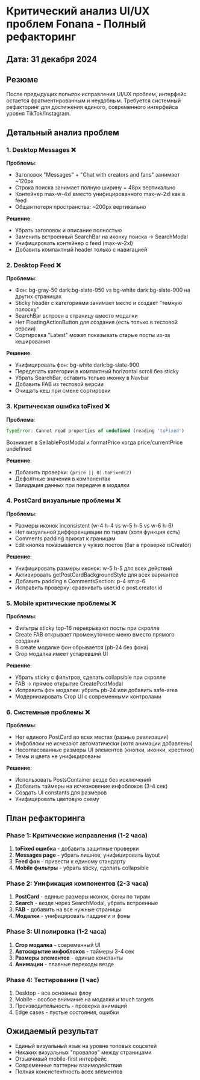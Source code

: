 # Критический анализ UI/UX проблем Fonana - Полный рефакторинг

## Дата: 31 декабря 2024

## Резюме
После предыдущих попыток исправления UI/UX проблем, интерфейс остается фрагментированным и неудобным. Требуется системный рефакторинг для достижения единого, современного интерфейса уровня TikTok/Instagram.

## Детальный анализ проблем

### 1. Desktop Messages ❌
**Проблемы**:
- Заголовок "Messages" + "Chat with creators and fans" занимает ~120px
- Строка поиска занимает полную ширину + 48px вертикально
- Контейнер max-w-4xl вместо унифицированного max-w-2xl как в feed
- Общая потеря пространства: ~200px вертикально

**Решение**:
- Убрать заголовок и описание полностью
- Заменить встроенный SearchBar на иконку поиска → SearchModal
- Унифицировать контейнер с feed (max-w-2xl)
- Добавить компактный header только с навигацией

### 2. Desktop Feed ❌
**Проблемы**:
- Фон: bg-gray-50 dark:bg-slate-950 vs bg-white dark:bg-slate-900 на других страницах
- Sticky header с категориями занимает место и создает "темную полоску"
- SearchBar встроен в страницу вместо модалки
- Нет FloatingActionButton для создания (есть только в тестовой версии)
- Сортировка "Latest" может показывать старые посты из-за кеширования

**Решение**:
- Унифицировать фон: bg-white dark:bg-slate-900
- Переделать категории в компактный horizontal scroll без sticky
- Убрать SearchBar, оставить только иконку в Navbar
- Добавить FAB из тестовой версии
- Очищать кеш при смене сортировки

### 3. Критическая ошибка toFixed ❌
**Проблема**:
```javascript
TypeError: Cannot read properties of undefined (reading 'toFixed')
```
Возникает в SellablePostModal и formatPrice когда price/currentPrice undefined

**Решение**:
- Добавить проверки: `(price || 0).toFixed(2)`
- Дефолтные значения в компонентах
- Валидация данных при передаче в модалки

### 4. PostCard визуальные проблемы ❌
**Проблемы**:
- Размеры иконок inconsistent (w-4 h-4 vs w-5 h-5 vs w-6 h-6)
- Нет визуальной дифференциации по тирам (хотя функция есть)
- Comments padding прижат к границам
- Edit кнопка показывается у чужих постов (баг в проверке isCreator)

**Решение**:
- Унифицировать размеры иконок: w-5 h-5 для всех действий
- Активировать getPostCardBackgroundStyle для всех вариантов
- Добавить padding в CommentsSection: p-4 sm:p-6
- Исправить проверку: сравнивать user.id с post.creator.id

### 5. Mobile критические проблемы ❌
**Проблемы**:
- Фильтры sticky top-16 перекрывают посты при скролле
- Create FAB открывает промежуточное меню вместо прямого создания
- В create модалке фон обрывается (pb-24 без фона)
- Crop модалка имеет устаревший UI

**Решение**:
- Убрать sticky с фильтров, сделать collapsible при скролле
- FAB → прямое открытие CreatePostModal
- Исправить фон модалки: убрать pb-24 или добавить safe-area
- Модернизировать Crop UI с современными контролами

### 6. Системные проблемы ❌
**Проблемы**:
- Нет единого PostCard во всех местах (разные реализации)
- Инфоблоки не исчезают автоматически (хотя анимации добавлены)
- Несогласованные размеры UI элементов (кнопки, иконки, крестики)
- Темы и цвета не унифицированы

**Решение**:
- Использовать PostsContainer везде без исключений
- Добавить таймеры на исчезновение инфоблоков (3-4 сек)
- Создать UI constants для размеров
- Унифицировать цветовую схему

## План рефакторинга

### Phase 1: Критические исправления (1-2 часа)
1. **toFixed ошибка** - добавить защитные проверки
2. **Messages page** - убрать лишнее, унифицировать layout
3. **Feed фон** - привести к единому стандарту
4. **Mobile фильтры** - убрать sticky, сделать collapsible

### Phase 2: Унификация компонентов (2-3 часа)
1. **PostCard** - единые размеры иконок, фоны по тирам
2. **Search** - везде через SearchModal, убрать встроенные
3. **FAB** - добавить на все нужные страницы
4. **Модалки** - унифицировать паддинги и фоны

### Phase 3: UI полировка (1-2 часа)
1. **Crop модалка** - современный UI
2. **Автоскрытие инфоблоков** - таймеры 3-4 сек
3. **Размеры элементов** - единые константы
4. **Анимации** - плавные переходы везде

### Phase 4: Тестирование (1 час)
1. Desktop - все основные флоу
2. Mobile - особое внимание на модалки и touch targets
3. Производительность - проверка анимаций
4. Edge cases - пустые состояния, ошибки

## Ожидаемый результат
- Единый визуальный язык на уровне топовых соцсетей
- Никаких визуальных "провалов" между страницами
- Отзывчивый mobile-first интерфейс
- Современные паттерны взаимодействия
- Полная консистентность всех элементов 